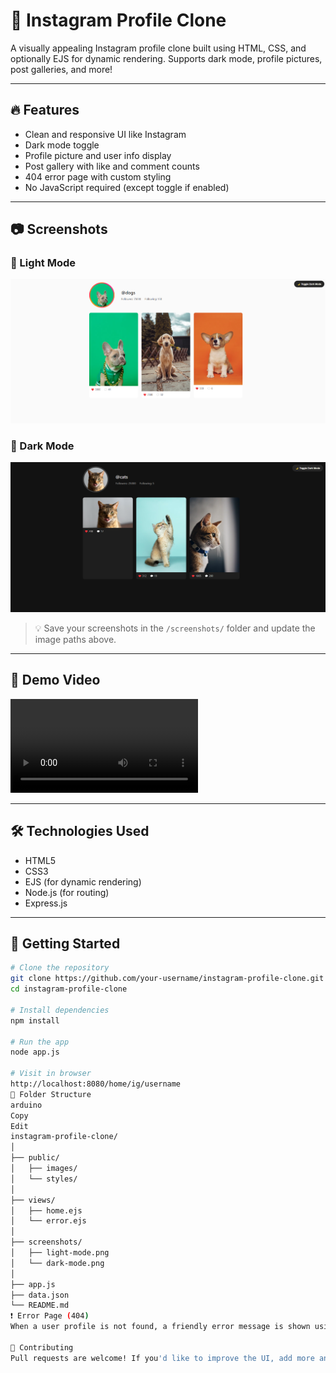 # 📸 Instagram Profile Clone

A visually appealing Instagram profile clone built using HTML, CSS, and optionally EJS for dynamic rendering. Supports dark mode, profile pictures, post galleries, and more!

---

## 🔥 Features

- Clean and responsive UI like Instagram
- Dark mode toggle
- Profile picture and user info display
- Post gallery with like and comment counts
- 404 error page with custom styling
- No JavaScript required (except toggle if enabled)

---

## 📷 Screenshots

### 🔆 Light Mode

![Light Mode](screenshots/light-mode.png)

### 🌙 Dark Mode

![Dark Mode](screenshots/dark-mode.png)

> 💡 Save your screenshots in the `/screenshots/` folder and update the image paths above.

---

## 🎥 Demo Video

![Watch the demo](screenshot/video.mp4)



---

## 🛠️ Technologies Used

- HTML5
- CSS3
- EJS (for dynamic rendering)
- Node.js (for routing)
- Express.js

---

## 🚀 Getting Started

```bash
# Clone the repository
git clone https://github.com/your-username/instagram-profile-clone.git
cd instagram-profile-clone

# Install dependencies
npm install

# Run the app
node app.js

# Visit in browser
http://localhost:8080/home/ig/username
📁 Folder Structure
arduino
Copy
Edit
instagram-profile-clone/
│
├── public/
│   ├── images/
│   └── styles/
│
├── views/
│   ├── home.ejs
│   └── error.ejs
│
├── screenshots/
│   ├── light-mode.png
│   └── dark-mode.png
│
├── app.js
├── data.json
└── README.md
❗ Error Page (404)
When a user profile is not found, a friendly error message is shown using a custom error.ejs page.

🙌 Contributing
Pull requests are welcome! If you'd like to improve the UI, add more animations, or extend backend features — feel free to fork the repo and submit changes.